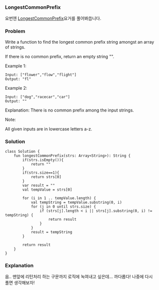 ### LongestCommonPrefix


요번엔 [LongestCommonPrefix](https://leetcode.com/problems/longest-common-prefix/)요거를 풀어봐씁니다.

### Problem


Write a function to find the longest common prefix string amongst an array of strings.

If there is no common prefix, return an empty string "".

Example 1:

```
Input: ["flower","flow","flight"]
Output: "fl"
```
Example 2:

```
Input: ["dog","racecar","car"]
Output: ""
```
Explanation: There is no common prefix among the input strings.

Note:

All given inputs are in lowercase letters a-z.




### Solution

```
class Solution {
    fun longestCommonPrefix(strs: Array<String>): String {
        if(strs.isEmpty()){
            return ""
        }
        if(strs.size==1){
            return strs[0]
        }
        var result = ""
        val tempValue = strs[0]

        for (i in 1 .. tempValue.length) {
            val tempString = tempValue.substring(0, i)
            for (j in 0 until strs.size) {
                if (strs[j].length < i || strs[j].substring(0, i) != tempString) {
                    return result
                }
            }
            result = tempString
        }

        return result
    }
}
```



### Explanation

음.. 맨앞에 리턴처리 하는 구문까지 로직에 녹여내고 싶은데... 까다롭다! 나중에 다시 풀면 생각해보자!